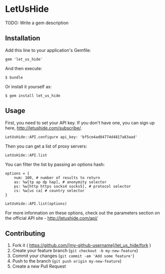 # LetUsHide

TODO: Write a gem description

## Installation

Add this line to your application's Gemfile:

    gem 'let_us_hide'

And then execute:

    $ bundle

Or install it yourself as:

    $ gem install let_us_hide

## Usage

First, you need to set your API key.  If you don't have one, you can sign up here, http://letushide.com/subscribe/. 

    LetUsHide::API.configure api_key: 'bf5ce4ad84774d4817a83aad'
    
Then you can get a list of proxy servers:

    LetUsHide::API.list
    
You can filter the list by passing an options hash:

    options = {
        num: 100, # number of results to return
        as: %w[tp ap dp hap], # anonymity selector 
        ps: %w[http https socks4 socks5], # protocol selector
        cs: %w[us ca] # country selector 
    }
    
    LetUsHide::API.list(options)
    
For more information on these options, check out the parameters section on the official API site - http://letushide.com/api/

## Contributing

1. Fork it ( https://github.com/[my-github-username]/let_us_hide/fork )
2. Create your feature branch (`git checkout -b my-new-feature`)
3. Commit your changes (`git commit -am 'Add some feature'`)
4. Push to the branch (`git push origin my-new-feature`)
5. Create a new Pull Request
